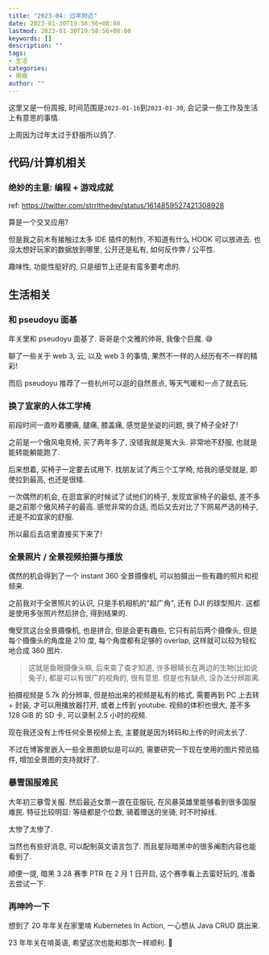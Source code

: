 ```yaml
---
title: "2023-04: 过年附近"
date: 2023-01-30T19:58:56+08:00
lastmod: 2023-01-30T19:58:56+08:00
keywords: []
description: ""
tags:
- 生活
categories:
- 周报
author: ""
---
```


这里又是一份周报, 时间范围是`2023-01-16`到`2023-01-30`, 会记录一些工作及生活上有意思的事情.

上周因为过年太过于舒服所以鸽了.

## 代码/计算机相关

### 绝妙的主意: 编程 + 游戏成就

ref: https://twitter.com/strrlthedev/status/1614859527421308928

算是一个交叉应用?

但是我之前木有接触过太多 IDE 插件的制作, 不知道有什么 HOOK 可以放进去. 也没太想好玩家的数据放到哪里, 公开还是私有, 如何反作弊 / 公平性.

趣味性, 功能性挺好的, 只是细节上还是有蛮多要考虑的.

## 生活相关

### 和 pseudoyu 面基

年关里和 pseudoyu 面基了. 哥哥是个文雅的帅哥, 我像个巨魔. 😅

聊了一些关于 web 3, 云, 以及 web 3 的事情, 果然不一样的人经历有不一样的精彩!

而后 pseudoyu 推荐了一些杭州可以逛的自然景点, 等天气暖和一点了就去玩.

### 换了宜家的人体工学椅

前段时间一直吵着腰痛, 腿痛, 膝盖痛, 感觉是坐姿的问题, 换了椅子全好了!

之前是一个傲风电竞椅, 买了两年多了, 没错我就是冤大头. 非常地不舒服, 也就是能转能躺能跑了.

后来想着, 买椅子一定要去试用下. 找朋友试了两三个工学椅, 给我的感受就是, 即使拉到最高, 也还是很矮.

一次偶然的机会, 在逛宜家的时候试了试他们的椅子, 发现宜家椅子的最低, 差不多是之前那个傲风椅子的最高. 感觉非常的合适, 而后又去对比了下网易严选的椅子, 还是不如宜家的舒服.

所以最后去店里直接买下来了!

### 全景照片 / 全景视频拍摄与播放

偶然的机会得到了一个 instant 360 全景摄像机, 可以拍摄出一些有趣的照片和视频来.

之前我对于全景照片的认识, 只是手机相机的"超广角", 还有 DJI 的球型照片. 这都是使用多张照片然后拼合, 得到结果的.

俺受赏这台全景摄像机, 也是拼合, 但是会更有趣些, 它只有前后两个摄像头, 但是每个摄像头的角度是 210 度, 每个角度都有足够的 overlap, 这样就可以较为轻松地合成 360 图片.

> 这就是鱼眼摄像头嘛, 后来查了查才知道, 许多眼睛长在两边的生物(比如说兔子), 都是可以有很广的视角的, 很有意思. 但是也有缺点, 没办法分辨距离.

拍摄视频是 5.7k 的分辨率, 但是拍出来的视频是私有的格式, 需要再到 PC 上去转 + 封装, 才可以用播放器打开, 或者上传到 youtube. 视频的体积也很大, 差不多 128 GiB 的 SD 卡, 可以录制 2.5 小时的视频.

现在我还没有上传任何全景视频上去, 主要就是因为转码和上传的时间太长了.

不过在博客里嵌入一些全景图貌似是可以的, 需要研究一下现在使用的图片预览插件, 增加全景图的支持就好了.

### 暴雪国服难民

大年初三暴雪关服. 然后最近女票一直在亚服玩, 在风暴英雄里能够看到很多国服难民. 特征比较明显: 等级都是个位数, 骑着赠送的坐骑, 时不时掉线.

太惨了太惨了.

当然也有些好消息, 可以配制英文语言包了. 而且星际暗黑中的很多阉割内容也能看到了.

顺便一提, 暗黑 3 28 赛季 PTR 在 2 月 1 日开启, 这个赛季看上去蛮好玩的, 准备去尝试一下.

### 再呻吟一下

想到了 20 年年关在家里啃 Kubernetes In Action, 一心想从 Java CRUD 跳出来.

23 年年关在啃英语, 希望这次也能和那次一样顺利. 🥰
